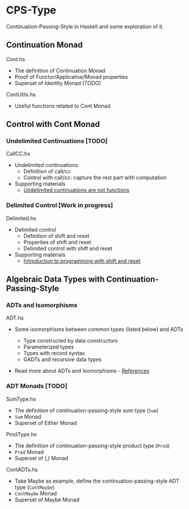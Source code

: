 # CPS-Type

Continuation-Passing-Style in Haskell and some exploration of it.

## Continuation Monad

Cont.hs

* The definition of Continuation Monad
* Proof of Functor/Applicative/Monad properties
* Superset of Identity Monad [TODO]

ContUtils.hs

* Useful functions related to Cont Monad

## Control with Cont Monad

### Undelimited Continuations [TODO]

CallCC.hs

* Undelimited continuations
  * Definition of call/cc
  * Control with call/cc: capture the rest part with computation
* Supporting materials
  * [Undelimited continuations are not functions](https://okmij.org/ftp/continuations/undelimited.html)

### Delimited Control [Work in progress]

Delimited.hs

* Delimited control
  * Definition of shift and reset
  * Properties of shift and reset
  * Delimited control with shift and reset
* Supporting materials
  * [Introduction to programming with shift and reset](https://okmij.org/ftp/continuations/#tutorial)

## Algebraic Data Types with Continuation-Passing-Style

### ADTs and Isomorphisms

ADT.hs

* Some isomorphisms between common types (listed below) and ADTs

  * Type constructed by data constructors
  * Parameterized types
  * Types with record syntax
  * GADTs and recursive data types
* Read more about ADTs and Isomorphisms - [References](docs/ADT.md)

### ADT Monads [TODO]

SumType.hs

* The definition of continuation-passing-style sum type (`Sum`)
* `Sum` Monad
* Superset of Either Monad

ProdType.hs

* The definition of continuation-passing-style product type (`Prod`)
* `Prod` Monad
* Superset of (,) Monad

ContADTs.hs

* Take Maybe as example, define the continuation-passing-style ADT type (`ContMaybe`)
* `ContMaybe` Monad
* Superset of Maybe Monad
